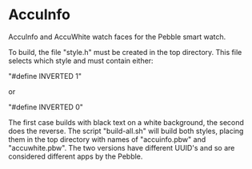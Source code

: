 AccuInfo
========

AccuInfo and AccuWhite watch faces for the Pebble smart watch.

To build, the file "style.h" must be created in the top directory. This file
selects which style and must contain either:

"#define INVERTED 1"

or

"#define INVERTED 0"

The first case builds with black text on a white background, the second does
the reverse. The script "build-all.sh" will build both styles, placing them
in the top directory with names of "accuinfo.pbw" and "accuwhite.pbw". The
two versions have different UUID's and so are considered different apps by
the Pebble.
